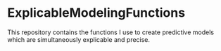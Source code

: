 # ExplicableModelingFunctions
This repository contains the functions I use to create predictive models which are simultaneously explicable and precise.
